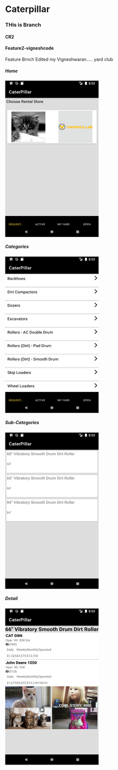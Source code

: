 # Caterpillar

<h3>THis is Branch</h3>
<h4>CR2</h4>

<h4>Feature2-vigneshcode</h4>
Feature Brnch
Edited my Vigneshwaran.....
yard club

<h5>Home</h5>
<img src="Screenshot_1571921615.png" width=300 height=500/>
<h5>Categories</h5>
<img src="Screenshot_1571921628.png" width=300 height=500/>
<h5>Sub-Categories</h5>
<img src="Screenshot_1571921632.png" width=300 height=500/>
<h5>Detail</h5>
<img src="Screenshot_1571921635.png" width=300 height=500/>


